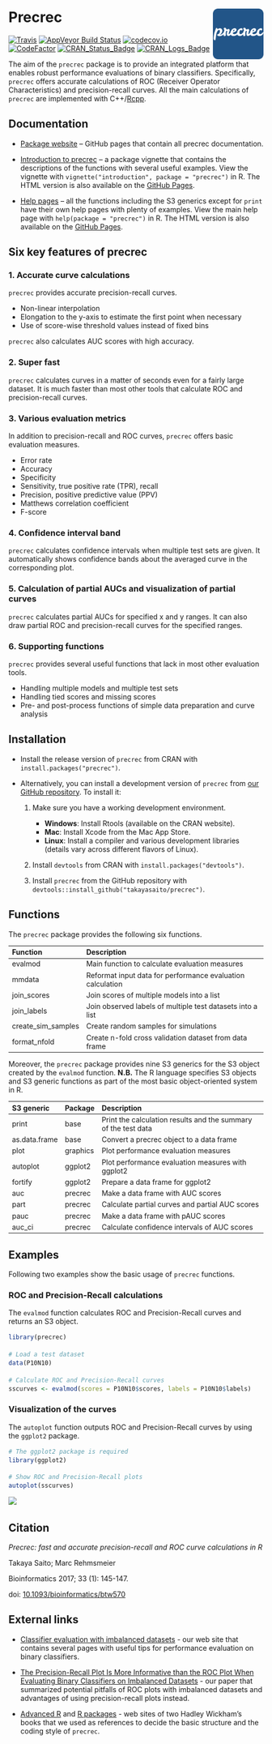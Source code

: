 
# Precrec <img src="man/figures/logo.png" align="right" alt="" width="100" />

[![Travis](https://travis-ci.org/takayasaito/precrec.svg?branch=master)](https://travis-ci.org/takayasaito/precrec/)
[![AppVeyor Build
Status](https://ci.appveyor.com/api/projects/status/github/takayasaito/precrec?branch=master&svg=true)](https://ci.appveyor.com/project/takayasaito/precrec/)
[![codecov.io](https://codecov.io/github/takayasaito/precrec/coverage.svg?branch=master)](https://codecov.io/github/takayasaito/precrec?branch=master)
[![CodeFactor](https://www.codefactor.io/repository/github/takayasaito/precrec/badge)](https://www.codefactor.io/repository/github/takayasaito/precrec/)
[![CRAN\_Status\_Badge](https://www.r-pkg.org/badges/version-ago/precrec)](https://cran.r-project.org/package=precrec)
[![CRAN\_Logs\_Badge](https://cranlogs.r-pkg.org/badges/grand-total/precrec)](https://cran.r-project.org/package=precrec)

The aim of the `precrec` package is to provide an integrated platform
that enables robust performance evaluations of binary classifiers.
Specifically, `precrec` offers accurate calculations of ROC (Receiver
Operator Characteristics) and precision-recall curves. All the main
calculations of `precrec` are implemented with
C++/[Rcpp](https://cran.r-project.org/package=Rcpp).

## Documentation

  - [Package website](https://takayasaito.github.io/precrec/) – GitHub
    pages that contain all precrec documentation.

  - [Introduction to
    precrec](https://takayasaito.github.io/precrec/articles/introduction.html)
    – a package vignette that contains the descriptions of the functions
    with several useful examples. View the vignette with
    `vignette("introduction", package = "precrec")` in R. The HTML
    version is also available on the [GitHub
    Pages](https://takayasaito.github.io/precrec/articles/introduction.html).

  - [Help pages](https://takayasaito.github.io/precrec/reference/) – all
    the functions including the S3 generics except for `print` have
    their own help pages with plenty of examples. View the main help
    page with `help(package = "precrec")` in R. The HTML version is also
    available on the [GitHub
    Pages](https://takayasaito.github.io/precrec/reference/).

## Six key features of precrec

### 1\. Accurate curve calculations

`precrec` provides accurate precision-recall curves.

  - Non-linear interpolation
  - Elongation to the y-axis to estimate the first point when necessary
  - Use of score-wise threshold values instead of fixed bins

`precrec` also calculates AUC scores with high accuracy.

### 2\. Super fast

`precrec` calculates curves in a matter of seconds even for a fairly
large dataset. It is much faster than most other tools that calculate
ROC and precision-recall curves.

### 3\. Various evaluation metrics

In addition to precision-recall and ROC curves, `precrec` offers basic
evaluation measures.

  - Error rate
  - Accuracy
  - Specificity
  - Sensitivity, true positive rate (TPR), recall
  - Precision, positive predictive value (PPV)
  - Matthews correlation coefficient
  - F-score

### 4\. Confidence interval band

`precrec` calculates confidence intervals when multiple test sets are
given. It automatically shows confidence bands about the averaged curve
in the corresponding plot.

### 5\. Calculation of partial AUCs and visualization of partial curves

`precrec` calculates partial AUCs for specified x and y ranges. It can
also draw partial ROC and precision-recall curves for the specified
ranges.

### 6\. Supporting functions

`precrec` provides several useful functions that lack in most other
evaluation tools.

  - Handling multiple models and multiple test sets
  - Handling tied scores and missing scores
  - Pre- and post-process functions of simple data preparation and curve
    analysis

## Installation

  - Install the release version of `precrec` from CRAN with
    `install.packages("precrec")`.

  - Alternatively, you can install a development version of `precrec`
    from [our GitHub
    repository](https://github.com/takayasaito/precrec/). To install it:
    
    1.  Make sure you have a working development environment.
        
          - **Windows**: Install Rtools (available on the CRAN website).
          - **Mac**: Install Xcode from the Mac App Store.
          - **Linux**: Install a compiler and various development
            libraries (details vary across different flavors of Linux).
    
    2.  Install `devtools` from CRAN with
        `install.packages("devtools")`.
    
    3.  Install `precrec` from the GitHub repository with
        `devtools::install_github("takayasaito/precrec")`.

## Functions

The `precrec` package provides the following six functions.

| Function             | Description                                                |
| :------------------- | :--------------------------------------------------------- |
| evalmod              | Main function to calculate evaluation measures             |
| mmdata               | Reformat input data for performance evaluation calculation |
| join\_scores         | Join scores of multiple models into a list                 |
| join\_labels         | Join observed labels of multiple test datasets into a list |
| create\_sim\_samples | Create random samples for simulations                      |
| format\_nfold        | Create n-fold cross validation dataset from data frame     |

Moreover, the `precrec` package provides nine S3 generics for the S3
object created by the `evalmod` function. **N.B.** The R language
specifies S3 objects and S3 generic functions as part of the most basic
object-oriented system in R.

| S3 generic    | Package  | Description                                                    |
| :------------ | :------- | :------------------------------------------------------------- |
| print         | base     | Print the calculation results and the summary of the test data |
| as.data.frame | base     | Convert a precrec object to a data frame                       |
| plot          | graphics | Plot performance evaluation measures                           |
| autoplot      | ggplot2  | Plot performance evaluation measures with ggplot2              |
| fortify       | ggplot2  | Prepare a data frame for ggplot2                               |
| auc           | precrec  | Make a data frame with AUC scores                              |
| part          | precrec  | Calculate partial curves and partial AUC scores                |
| pauc          | precrec  | Make a data frame with pAUC scores                             |
| auc\_ci       | precrec  | Calculate confidence intervals of AUC scores                   |

## Examples

Following two examples show the basic usage of `precrec` functions.

### ROC and Precision-Recall calculations

The `evalmod` function calculates ROC and Precision-Recall curves and
returns an S3 object.

``` r
library(precrec)

# Load a test dataset
data(P10N10)

# Calculate ROC and Precision-Recall curves
sscurves <- evalmod(scores = P10N10$scores, labels = P10N10$labels)
```

### Visualization of the curves

The `autoplot` function outputs ROC and Precision-Recall curves by using
the `ggplot2` package.

``` r
# The ggplot2 package is required 
library(ggplot2)

# Show ROC and Precision-Recall plots
autoplot(sscurves)
```

![](https://rawgit.com/takayasaito/precrec/master/README_files/figure-markdown_github/unnamed-chunk-2-1.png)

## Citation

*Precrec: fast and accurate precision-recall and ROC curve calculations
in R*

Takaya Saito; Marc Rehmsmeier

Bioinformatics 2017; 33 (1): 145-147.

doi:
[10.1093/bioinformatics/btw570](https://doi.org/10.1093/bioinformatics/btw570)

## External links

  - [Classifier evaluation with imbalanced
    datasets](https://classeval.wordpress.com/) - our web site that
    contains several pages with useful tips for performance evaluation
    on binary classifiers.

  - [The Precision-Recall Plot Is More Informative than the ROC Plot
    When Evaluating Binary Classifiers on Imbalanced
    Datasets](https://doi.org/10.1371/journal.pone.0118432) - our paper
    that summarized potential pitfalls of ROC plots with imbalanced
    datasets and advantages of using precision-recall plots instead.

  - [Advanced R](https://adv-r.hadley.nz) and [R
    packages](https://r-pkgs.org) - web sites of two Hadley Wickham’s
    books that we used as references to decide the basic structure and
    the coding style of `precrec`.
